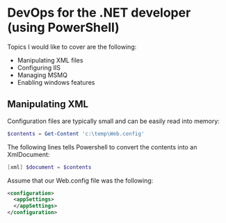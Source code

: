 # DevOps for the .NET developer (using PowerShell)

Topics I would like to cover are the following:
* Manipulating XML files
* Configuring IIS
* Managing MSMQ
* Enabling windows features  

## Manipulating XML 

Configuration files are typically small and can be easily read into memory:

```PowerShell
$contents = Get-Content 'c:\temp\Web.config'
```
The following lines tells Powershell to convert the contents into an XmlDocument:

```PowerShell
[xml] $document = $contents
```

Assume that our Web.config file was the following:

```Xml
<configuration>
  <appSettings>
  </appSettings>
</configuration>
```




